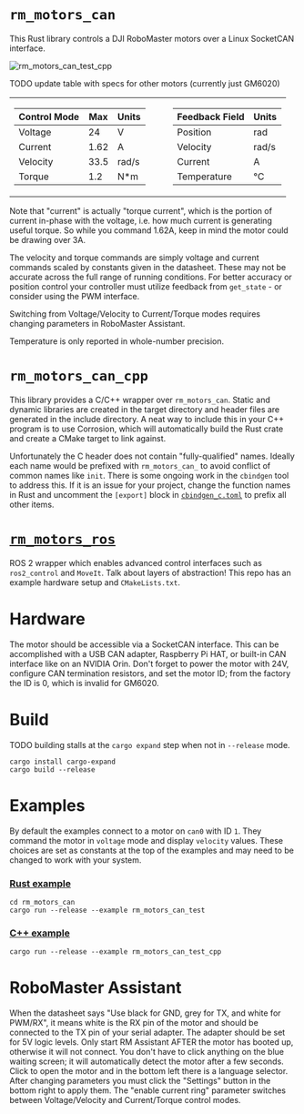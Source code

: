 # `rm_motors_can`
This Rust library controls a DJI RoboMaster motors over a Linux SocketCAN interface.

<img src="rm_motors_can_test_cpp.gif" alt="rm_motors_can_test_cpp"  loop=infinite>

TODO update table with specs for other motors (currently just GM6020)

<table>
<tr><td>

| Control Mode | Max  | Units |
|----------|------|-------|
| Voltage  | 24   | V     |
| Current  | 1.62 | A     |
| Velocity | 33.5 | rad/s |
| Torque   | 1.2  | N*m   |

</td><td></td><td></td><td>

| Feedback Field | Units |
|-------------|-------|
| Position    | rad   |
| Velocity    | rad/s |
| Current     | A     |
| Temperature | °C    |

</td></tr></table>

Note that "current" is actually "torque current", which is the portion of current in-phase with the voltage, i.e. how much current is generating useful torque. So while you command 1.62A, keep in mind the motor could be drawing over 3A.

The velocity and torque commands are simply voltage and current commands scaled by constants given in the datasheet. These may not be accurate across the full range of running conditions. For better accuracy or position control your controller must utilize feedback from `get_state` - or consider using the PWM interface.

Switching from Voltage/Velocity to Current/Torque modes requires changing parameters in RoboMaster Assistant.

Temperature is only reported in whole-number precision.


# `rm_motors_can_cpp`
This library provides a C/C++ wrapper over `rm_motors_can`. Static and dynamic libraries are created in the target directory and header files are generated in the include directory. A neat way to include this in your C++ program is to use Corrosion, which will automatically build the Rust crate and create a CMake target to link against.

Unfortunately the C header does not contain "fully-qualified" names. Ideally each name would be prefixed with `rm_motors_can_` to avoid conflict of common names like `init`. There is some ongoing work in the `cbindgen` tool to address this. If it is an issue for your project, change the function names in Rust and uncomment the `[export]` block in [`cbindgen_c.toml`](cbindgen_c.toml) to prefix all other items.


# [`rm_motors_ros`](https://github.com/mjforan/rm_motors_ros/)
ROS 2 wrapper which enables advanced control interfaces such as `ros2_control` and `MoveIt`. Talk about layers of abstraction! This repo has an example hardware setup and `CMakeLists.txt`.


# Hardware
The motor should be accessible via a SocketCAN interface. This can be accomplished with a USB CAN adapter, Raspberry Pi HAT, or built-in CAN interface like on an NVIDIA Orin. Don't forget to power the motor with 24V, configure CAN termination resistors, and set the motor ID; from the factory the ID is 0, which is invalid for GM6020.


# Build
TODO building stalls at the `cargo expand` step when not in `--release` mode.
```
cargo install cargo-expand
cargo build --release
```


# Examples
By default the examples connect to a motor on `can0` with ID `1`. They command the motor in `voltage` mode and display `velocity` values.
These choices are set as constants at the top of the examples and may need to be changed to work with your system.

### [Rust example](rm_motors_can/examples/rm_motors_can_test.rs)
```
cd rm_motors_can
cargo run --release --example rm_motors_can_test
```

### [C++ example](examples/rm_motors_can_test_cpp.rs)
```
cargo run --release --example rm_motors_can_test_cpp
```


# RoboMaster Assistant
When the datasheet says "Use black for GND, grey for TX, and white for PWM/RX", it means white is the RX pin of the motor and should be connected to the TX pin of your serial adapter. The adapter should be set for 5V logic levels. Only start RM Assistant AFTER the motor has booted up, otherwise it will not connect. You don't have to click anything on the blue waiting screen; it will automatically detect the motor after a few seconds. Click to open the motor and in the bottom left there is a language selector. After changing parameters you must click the "Settings" button in the bottom right to apply them. The "enable current ring" parameter switches between Voltage/Velocity and Current/Torque control modes.
